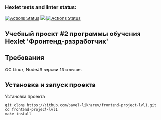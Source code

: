 ### Hexlet tests and linter status:

[![Actions Status](https://github.com/pavel-likharev/frontend-project-lvl2/workflows/hexlet-check/badge.svg)](https://github.com/pavel-likharev/frontend-project-lvl2/actions)
<a href="https://codeclimate.com/github/pavel-likharev/frontend-project-lvl2/maintainability"><img src="https://api.codeclimate.com/v1/badges/2aba23dc441ca5f576b1/maintainability" /></a>
[![Actions Status](https://github.com/pavel-likharev/frontend-project-lvl2/actions/workflows/eslint.yml/badge.svg)](https://github.com/pavel-likharev/frontend-project-lvl2/actions)

## Учебный проект #2 программы обучения Hexlet 'Фронтенд-разработчик'

## Требования

ОС Linux, NodeJS версии 13 и выше.

## Установка и запуск проекта

Установка проекта

```
git clone https://github.com/pavel-likharev/frontend-project-lvl1.git
cd frontend-project-lvl1
make install
```
